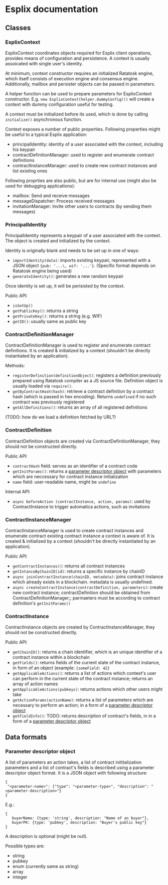 # Esplix documentation

## Classes

### EsplixContext

EsplixContext coordinates objects required for Esplix client operations, provides means
of configuration and persistence. A context is usually assoicated with single user's identity.

At minimum, context constructor requires an initialized Ratatosk engine, which itself
consists of execution engine and consensus engine. Additionally, mailbox and persister objects
can be passed in parameters.

A helper function can be used to prepare parameters for EsplixContext constructor.
E.g. `new EsplixContext(helper.dummyConfig())` will create a context with dummy configuration
useful for testing.

A context must be initialized before its used, which is done by calling `initialize()` asynchronous function.

Context exposes a number of public properties. Following properties might be useful
to a typical Esplix application:

 * principalIdentity: identity of a user associated with the context, including his keypair
 * contractDefinitionManager: used to register and enumerate contract definitions
 * contractInstanceManager: used to create new contract instances and list existing ones

Following proprties are also public, but are for internal use (might also be used for
debugging applications):

 * mailbox: Send and receive messages
 * messageDispatcher: Process received messages
 * invitationManager: Invite other users to contracts (by sending them messages)

### PrincipalIdentity

PrincipalIdentity represents a keypair of a user associated with the context. The object is created and initialized by the context.

Identity is originally blank and needs to be set up in one of ways:

 * `importIdentity(data)`: imports existing keypair, represented with a JSON object `{pub: '...\, wif: '...'}`. (Specific format depends on Ratatosk engine being used)
 * `generateIdentity()`: generates a new random keypair

Once identity is set up, it will be perisisted by the context.

Public API:

 * `isSetUp()`
 * `getPublicKey()`: returns a string
 * `getPrivateKey()`: returns a string (e.g. WIF)
 * `getID()`: usually same as public key



### ContractDefinitionManager

ContractDefinitionManager is used to register and enumerate contract definitions. It is
created & initialized by a context (shouldn't be directly instantiated by an application).

Methods:

 * `registerDefinition(definitionObject)`: registers a definition previously prepared using Ratatosk compiler as a JS source file. Definition object is usually loaded via `require()`.
 * `getByContractHash(hash)`: retrieve a contract definition by a contract hash (which is passed in hex encoding). Returns `undefined` if no such contract was previously registered
 * `getAllDefinitions()`: returns an array of all registered definitions

(TODO: how do we load a definition fetched by URL?)

### ContractDefinition

ContractDefinition objects are created via ContractDefinitionManager, they should not be constructed directly.

Public API:

 * `contractHash` field: serves as an identifier of a contract code
 * `getInitParams()`: returns a [parameter descriptor object](#parameter-descriptor-object) with parameters which are neccessary for contract instance initialization
 * `name` field: user-readable name, might be `undefine`

Internal API:

 * `async beforeAction (contractInstance, action, params)`: used by ContractInstance to trigger
  automatica actions, such as invitations

### ContractInstanceManager

ContractInstanceManager is used to create contract instances and enumerate contract existing contract instance a context is aware of. It is
created & initialized by a context (shouldn't be directly instantiated by an application).

Public API:

 * `getContractInstances()`: returns all contract instances
 * `getIntanceByChainID(id)`: returns a specific instance by chainID
 * `async joinContractInstance(chainID, metadata)`: joins contract instance which already
   exists in a blockchain. metadata is usually undefined.
 * `async createContractInstance(contractDefinition, parameters)`: create new contract instance; contractDefinition should be obtained from ContractDefinitionManager;; parmaeters must be according to contract definition's `getInitParams()`

### ContractInstance

ContractInstance objects are created by ContractInstanceManager, they should not be constructed directly.

Public API:

 * `getChainID()`: returns a chain identifier, which is an unique identifier of a contract instance within a blockchain
 * `getFields()`: returns fields of the current state of the contract instance, in form of an object (example: `{someField: 42}`
 * `getApplicableActions()`: returns a list of actions which context's user can perform in the current state of the contract instance; returns an array of action names
 * `getApplicableActions(pubkeys)`: returns actions which other users might take
 * `getActionParams(actionName)`: returns a list of parameters which are necessary to perform an action; in a form of a [parameter descriptor object](#parameter-descriptor-object)
 * `getFieldInfo()`: TODO: returns description of contract's fields, in in a form of a [parameter descriptor object](#parameter-descriptor-object)

## Data formats

### Parameter descriptor object

A list of parameters an action takes, a list of contract inititalization parameters and a list of contract's fields is described using a parameter descriptor object format. It is a JSON
object with following structure:

    {
     "<parameter-name>": {"type": "<parameter-type>", "description": "<parameter-description>"}
    }

E.g.:

    {
       buyerName: {type: 'string', description: "Name of an buyer"},
       buyerPK: {type: 'pubkey', description: "Buyer's public key"}
    }

A description is optional (might be null).

Possible types are:

 * string
 * pubkey
 * enum (currently same as string)
 * array
 * integer

